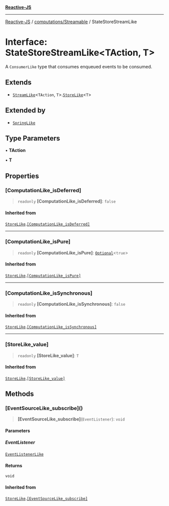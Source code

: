 [**Reactive-JS**](../../../README.md)

***

[Reactive-JS](../../../README.md) / [computations/Streamable](../README.md) / StateStoreStreamLike

# Interface: StateStoreStreamLike\<TAction, T\>

A `ConsumerLike` type that consumes enqueued events to
be consumed.

## Extends

- [`StreamLike`](../../interfaces/StreamLike.md)\<`TAction`, `T`\>.[`StoreLike`](../../interfaces/StoreLike.md)\<`T`\>

## Extended by

- [`SpringLike`](SpringLike.md)

## Type Parameters

• **TAction**

• **T**

## Properties

### \[ComputationLike\_isDeferred\]

> `readonly` **\[ComputationLike\_isDeferred\]**: `false`

#### Inherited from

[`StoreLike`](../../interfaces/StoreLike.md).[`[ComputationLike_isDeferred]`](../../interfaces/StoreLike.md#computationlike_isdeferred)

***

### \[ComputationLike\_isPure\]

> `readonly` **\[ComputationLike\_isPure\]**: [`Optional`](../../../functions/type-aliases/Optional.md)\<`true`\>

#### Inherited from

[`StoreLike`](../../interfaces/StoreLike.md).[`[ComputationLike_isPure]`](../../interfaces/StoreLike.md#computationlike_ispure)

***

### \[ComputationLike\_isSynchronous\]

> `readonly` **\[ComputationLike\_isSynchronous\]**: `false`

#### Inherited from

[`StoreLike`](../../interfaces/StoreLike.md).[`[ComputationLike_isSynchronous]`](../../interfaces/StoreLike.md#computationlike_issynchronous)

***

### \[StoreLike\_value\]

> `readonly` **\[StoreLike\_value\]**: `T`

#### Inherited from

[`StoreLike`](../../interfaces/StoreLike.md).[`[StoreLike_value]`](../../interfaces/StoreLike.md#storelike_value)

## Methods

### \[EventSourceLike\_subscribe\]()

> **\[EventSourceLike\_subscribe\]**(`EventListener`): `void`

#### Parameters

##### EventListener

[`EventListenerLike`](../../../utils/interfaces/EventListenerLike.md)

#### Returns

`void`

#### Inherited from

[`StoreLike`](../../interfaces/StoreLike.md).[`[EventSourceLike_subscribe]`](../../interfaces/StoreLike.md#eventsourcelike_subscribe)
